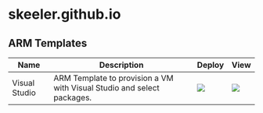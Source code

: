 # skeeler.github.io

## ARM Templates

| Name | Description | Deploy | View |
| ---- | ---- | ---- | ---- |
| Visual Studio | ARM Template to provision a VM with Visual Studio and select packages. | <a href="https://portal.azure.com/#create/microsoft.template/uri/https%3A%2F%2Fraw.githubusercontent.com%2Fskeeler%2Fazure-templates%2Fmaster%2Fvisual-studio-dev-vm%2Fazuredeploy.json" target="_blank"><img src="http://azuredeploy.net/deploybutton.png"/></a> | <a href="http://armviz.io/#/?load=https://raw.githubusercontent.com/skeeler/azure-templates/master/visual-studio-dev-vm/azuredeploy.json" target="_blank"><img src="http://armviz.io/visualizebutton.png"/></a> |
